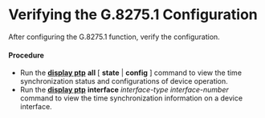 Verifying the G.8275.1 Configuration
====================================

After configuring the G.8275.1 function, verify the configuration.

#### Procedure

* Run the [**display ptp**](cmdqueryname=display+ptp) **all** [ **state** | **config** ] command to view the time synchronization status and configurations of device operation.
* Run the [**display ptp**](cmdqueryname=display+ptp) **interface** *interface-type* *interface-number* command to view the time synchronization information on a device interface.